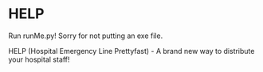 # HELP

Run runMe.py! Sorry for not putting an exe file. 

HELP (Hospital Emergency Line Prettyfast) - A brand new way to distribute your hospital staff!
